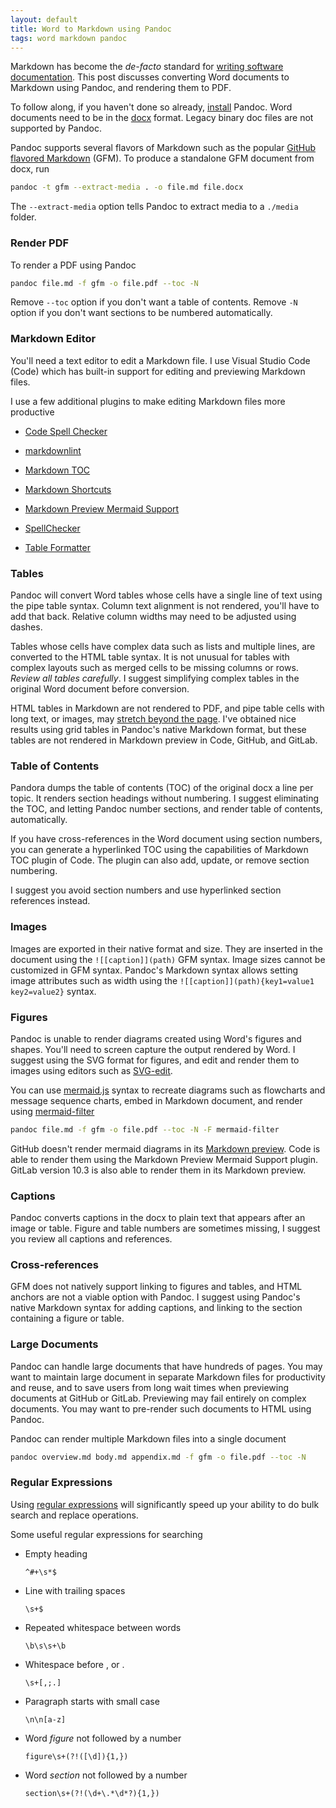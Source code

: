 ```yaml
---
layout: default
title: Word to Markdown using Pandoc
tags: word markdown pandoc
---
```


Markdown has become the _de-facto_ standard for [writing software documentation](https://www.amazon.com/Modern-Technical-Writing-Introduction-Documentation-ebook/dp/B01A2QL9SS). This post discusses converting Word documents to Markdown using Pandoc, and rendering them to PDF.

To follow along, if you haven't done so already, [install](https://pandoc.org/installing.html) Pandoc. Word documents need to be in the [docx](http://www.ecma-international.org/publications/standards/Ecma-376.htm) format. Legacy binary doc files are not supported by Pandoc.

Pandoc supports several flavors of Markdown such as the popular [GitHub flavored Markdown](https://github.github.com/gfm/) (GFM). To produce a standalone GFM document from docx, run

```bash
pandoc -t gfm --extract-media . -o file.md file.docx
```

The `--extract-media` option tells Pandoc to extract media to a `./media` folder.

### Render PDF

To render a PDF using Pandoc

```bash
pandoc file.md -f gfm -o file.pdf --toc -N
```

Remove `--toc` option if you don't want a table of contents. Remove `-N` option if you don't want sections to be numbered automatically.

### Markdown Editor

You'll need a text editor to edit a Markdown file. I use Visual Studio Code (Code) which has built-in support for editing and previewing Markdown files.

I use a few additional plugins to make editing Markdown files more productive

* [Code Spell Checker](https://marketplace.visualstudio.com/items?itemName=streetsidesoftware.code-spell-checker)

* [markdownlint](https://marketplace.visualstudio.com/items?itemName=DavidAnson.vscode-markdownlint)

* [Markdown TOC](https://marketplace.visualstudio.com/items?itemName=AlanWalk.markdown-toc)

* [Markdown Shortcuts](https://marketplace.visualstudio.com/items?itemName=mdickin.markdown-shortcuts)

* [Markdown Preview Mermaid Support](https://marketplace.visualstudio.com/items?itemName=bierner.markdown-mermaid)

* [SpellChecker](https://marketplace.visualstudio.com/items?itemName=swyphcosmo.spellchecker)

* [Table Formatter](https://marketplace.visualstudio.com/items?itemName=shuworks.vscode-table-formatter)

### Tables

Pandoc will convert Word tables whose cells have a single line of text using the pipe table syntax. Column text alignment is not rendered, you'll have to add that back. Relative column widths may need to be adjusted using dashes.

Tables whose cells have complex data such as lists and multiple lines, are converted to the HTML table syntax. It is not unusual for tables with complex layouts such as merged cells to be missing columns or rows. _Review all tables carefully_. I suggest simplifying complex tables in the original Word document before conversion.

HTML tables in Markdown are not rendered to PDF, and pipe table cells with long text, or images, may [stretch beyond the page](https://github.com/jgm/pandoc/issues/4239). I've obtained nice results using grid tables in Pandoc's native Markdown format, but these tables are not rendered in Markdown preview in Code, GitHub, and GitLab.

### Table of Contents

Pandora dumps the table of contents (TOC) of the original docx a line per topic. It renders section headings without numbering. I suggest eliminating the TOC, and letting Pandoc number sections, and render table of contents, automatically.

If you have cross-references in the Word document using section numbers, you can generate a hyperlinked TOC using the capabilities of Markdown TOC plugin of Code. The plugin can also add, update, or remove section numbering.

I suggest you avoid section numbers and use hyperlinked section references instead.

### Images

Images are exported in their native format and size. They are inserted in the document using the `![[caption]](path)` GFM syntax. Image sizes cannot be customized in GFM syntax. Pandoc's Markdown syntax allows setting image attributes such as width using the `![[caption]](path){key1=value1 key2=value2}` syntax.

### Figures

Pandoc is unable to render diagrams created using Word's figures and shapes. You'll need to screen capture the output rendered by Word. I suggest using the SVG format for figures, and edit and render them to images using editors such as [SVG-edit](https://github.com/SVG-Edit/svgedit).

You can use [mermaid.js](https://mermaidjs.github.io/) syntax to recreate diagrams such as flowcharts and message sequence charts, embed in Markdown document, and render using [mermaid-filter](https://github.com/raghur/mermaid-filter)

```bash
pandoc file.md -f gfm -o file.pdf --toc -N -F mermaid-filter
```

GitHub doesn't render mermaid diagrams in its [Markdown preview](https://github.com/github/markup). Code is able to render them using the Markdown Preview Mermaid Support plugin. GitLab version 10.3 is also able to render them in its Markdown preview.

### Captions

Pandoc converts captions in the docx to plain text that appears after an image or table. Figure and table numbers are sometimes missing, I suggest you review all captions and references.

### Cross-references

GFM does not natively support linking to figures and tables, and HTML anchors are not a viable option with Pandoc. I suggest using Pandoc's native Markdown syntax for adding captions, and linking to the section containing a figure or table.

### Large Documents

Pandoc can handle large documents that have hundreds of pages. You may want to maintain large document in separate Markdown files for productivity and reuse, and to save users from long wait times when previewing documents at GitHub or GitLab. Previewing may fail entirely on complex documents. You may want to pre-render such documents to HTML using Pandoc.

Pandoc can render multiple Markdown files into a single document

```bash
pandoc overview.md body.md appendix.md -f gfm -o file.pdf --toc -N
```

### Regular Expressions

Using [regular expressions](https://developer.mozilla.org/en-US/docs/Web/JavaScript/Guide/Regular_Expressions) will significantly speed up your ability to do bulk search and replace operations.

Some useful regular expressions for searching

* Empty heading

    `^#+\s*$`

* Line with trailing spaces

    `\s+$`

* Repeated whitespace between words

    `\b\s\s+\b`

* Whitespace before , or .

    `\s+[,;.]`

* Paragraph starts with small case

    `\n\n[a-z]`

* Word _figure_ not followed by a number

    `figure\s+(?!([\d]){1,})`

* Word _section_ not followed by a number

    `section\s+(?!(\d+\.*\d*?){1,})`
